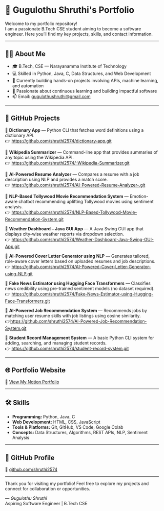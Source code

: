 # 🚀 Gugulothu Shruthi's Portfolio

Welcome to my portfolio repository!  
I am a passionate B.Tech CSE student aiming to become a software engineer. Here you’ll find my key projects, skills, and contact information.

---

## 👩‍💻 About Me

- 🎓 B.Tech, CSE — Narayanamma Institute of Technology  
- 💻 Skilled in Python, Java, C, Data Structures, and Web Development  
- 🔧 Currently building hands-on projects involving APIs, machine learning, and automation  
- 🌱 Passionate about continuous learning and building impactful software  
- 📫 Email: [gugulothushruthi@gmail.com](mailto:gugulothushruthi@gmail.com)

---

## 📂 GitHub Projects

🔹 **Dictionary App** — Python CLI that fetches word definitions using a dictionary API.  
👉 https://github.com/shruthi2574/dictionary-app.git

🔹 **Wikipedia Summarizer** — Command-line app that provides summaries of any topic using the Wikipedia API.  
👉 https://github.com/shruthi2574/-Wikipedia-Summarizer.git

🔹 **AI-Powered Resume Analyzer** — Compares a resume with a job description using NLP and provides a match score.  
👉 https://github.com/shruthi2574/AI-Powered-Resume-Analyzer-.git

🔹 **NLP-Based Tollywood Movie Recommendation System** — Emotion-aware chatbot recommending uplifting Tollywood movies using sentiment analysis.  
👉  https://github.com/shruthi2574/NLP-Based-Tollywood-Movie-Recommendation-System.git

🔹 **Weather Dashboard – Java GUI App** — A Java Swing GUI app that displays city-wise weather reports via dropdown selection.  
👉 https://github.com/shruthi2574/Weather-Dashboard-Java-Swing-GUI-App.git

🔹 **AI-Powered Cover Letter Generator using NLP** — Generates tailored, role-aware cover letters based on uploaded resumes and job descriptions.  
👉 https://github.com/shruthi2574/AI-Powered-Cover-Letter-Generator-using-NLP.git

🔹 **Fake News Estimator using Hugging Face Transformers** — Classifies news credibility using pre-trained sentiment models (no dataset required).  
👉  https://github.com/shruthi2574/Fake-News-Estimator-using-Hugging-Face-Transformers.git

🔹 **AI-Powered Job Recommendation System** — Recommends jobs by matching user resume skills with job listings using cosine similarity.  
👉https://github.com/shruthi2574/AI-Powered-Job-Recommendation-System.git

🔹 **Student Record Management System** — A basic Python CLI system for adding, searching, and managing student records.  
👉 https://github.com/shruthi2574/student-record-system.git

---

## 🌐 Portfolio Website

📌 [View My Notion Portfolio](https://www.notion.so/Gugulothu-Shruthi-Porfolio-1db4668ec57980c781bee1161dbdd69f?pvs=4)

---

## 🛠 Skills

- **Programming:** Python, Java, C  
- **Web Development:** HTML, CSS, JavaScript  
- **Tools & Platforms:** Git, GitHub, VS Code, Google Colab  
- **Concepts:** Data Structures, Algorithms, REST APIs, NLP, Sentiment Analysis

---

## 🔗 GitHub Profile

🔹 [github.com/shruthi2574](https://github.com/shruthi2574)

---

Thank you for visiting my portfolio! Feel free to explore my projects and connect for collaboration or opportunities.

—
*Gugulothu Shruthi*  
Aspiring Software Engineer | B.Tech CSE
